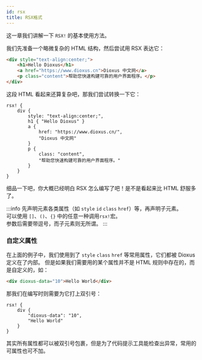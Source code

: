 ```yaml
---
id: rsx
title: RSX格式
---
```


这一章我们讲解一下 `RSX!` 的基本使用方法。

我们先准备一个略微复杂的 HTML 结构，然后尝试用 RSX 表达它：

```html
<div style="text-align:center;">
    <h1>Hello Dioxus</h1>
    <a href="https://www.dioxus.cn">Dioxus 中文网</a>
    <p class="content">帮助您快速构建可靠的用户界面程序。</p>
</div>
```

这段 HTML 看起来还算复杂吧，那我们尝试转换一下它：
```rsx
rsx! {
    div {
        style: "text-align:center;",
        h1 { "Hello Dioxus" }
        a {
            href: "https://www.dioxus.cn/",
            "Dioxus 中文网"
        }
        p {
            class: "content",
            "帮助您快速构建可靠的用户界面程序。"
        }
    }
}
```

细品一下吧，你大概已经明白 RSX 怎么编写了吧！是不是看起来比 HTML 舒服多了。

:::info
先声明元素各类属性（如 `style` `id` `class` `href`）等，再声明子元素。    
可以使用 `[]`、`()`、`{}` 中的任意一种调用`rsx!`宏。    
参数后需要带逗号，而子元素则无所谓。
:::

### 自定义属性

在上面的例子中，我们使用到了 `style` `class` `href` 等常用属性，它们都被 Dioxus 定义在了内部。
但是如果我们需要用的某个属性并不是 HTML 规则中存在的，而是自定义的，如：

```html
<div dioxus-data="10">Hello World</div>
```

那我们在编写时则需要为它打上双引号：
```rsx
rsx! {
    div {
        "dioxus-data": "10",
        "Hello World"
    }
}
```
其实所有属性都可以被双引号包裹，但是为了代码提示工具能检查出异常，常用的可属性也可不加。